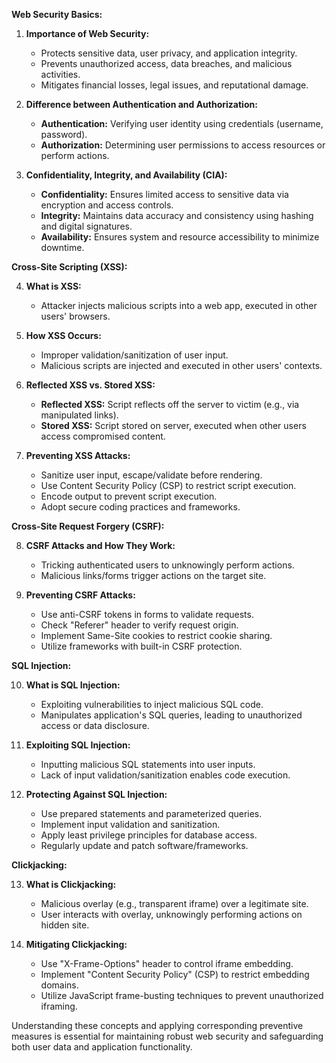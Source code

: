 
**Web Security Basics:**

1. **Importance of Web Security:**
   - Protects sensitive data, user privacy, and application integrity.
   - Prevents unauthorized access, data breaches, and malicious activities.
   - Mitigates financial losses, legal issues, and reputational damage.

2. **Difference between Authentication and Authorization:**
   - **Authentication:** Verifying user identity using credentials (username, password).
   - **Authorization:** Determining user permissions to access resources or perform actions.

3. **Confidentiality, Integrity, and Availability (CIA):**
   - **Confidentiality:** Ensures limited access to sensitive data via encryption and access controls.
   - **Integrity:** Maintains data accuracy and consistency using hashing and digital signatures.
   - **Availability:** Ensures system and resource accessibility to minimize downtime.

**Cross-Site Scripting (XSS):**

4. **What is XSS:**
   - Attacker injects malicious scripts into a web app, executed in other users' browsers.

5. **How XSS Occurs:**
   - Improper validation/sanitization of user input.
   - Malicious scripts are injected and executed in other users' contexts.

6. **Reflected XSS vs. Stored XSS:**
   - **Reflected XSS:** Script reflects off the server to victim (e.g., via manipulated links).
   - **Stored XSS:** Script stored on server, executed when other users access compromised content.

7. **Preventing XSS Attacks:**
   - Sanitize user input, escape/validate before rendering.
   - Use Content Security Policy (CSP) to restrict script execution.
   - Encode output to prevent script execution.
   - Adopt secure coding practices and frameworks.

**Cross-Site Request Forgery (CSRF):**

8. **CSRF Attacks and How They Work:**
   - Tricking authenticated users to unknowingly perform actions.
   - Malicious links/forms trigger actions on the target site.

9. **Preventing CSRF Attacks:**
   - Use anti-CSRF tokens in forms to validate requests.
   - Check "Referer" header to verify request origin.
   - Implement Same-Site cookies to restrict cookie sharing.
   - Utilize frameworks with built-in CSRF protection.

**SQL Injection:**

10. **What is SQL Injection:**
    - Exploiting vulnerabilities to inject malicious SQL code.
    - Manipulates application's SQL queries, leading to unauthorized access or data disclosure.

11. **Exploiting SQL Injection:**
    - Inputting malicious SQL statements into user inputs.
    - Lack of input validation/sanitization enables code execution.

12. **Protecting Against SQL Injection:**
    - Use prepared statements and parameterized queries.
    - Implement input validation and sanitization.
    - Apply least privilege principles for database access.
    - Regularly update and patch software/frameworks.

**Clickjacking:**

13. **What is Clickjacking:**
    - Malicious overlay (e.g., transparent iframe) over a legitimate site.
    - User interacts with overlay, unknowingly performing actions on hidden site.

14. **Mitigating Clickjacking:**
    - Use "X-Frame-Options" header to control iframe embedding.
    - Implement "Content Security Policy" (CSP) to restrict embedding domains.
    - Utilize JavaScript frame-busting techniques to prevent unauthorized iframing.

Understanding these concepts and applying corresponding preventive measures is essential for maintaining robust web security and safeguarding both user data and application functionality.
